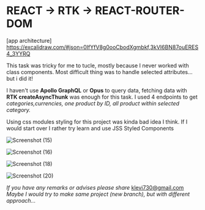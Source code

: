 <h1>REACT -> RTK -> REACT-ROUTER-DOM</h1>

[app architecture]
https://excalidraw.com/#json=0IfYfV8g0ooCbodXgmbkf,3kVI6BN87ouERES4_3YYRQ


This task was tricky for me to tucle, mostly because I never worked with class components. 
Most difficult thing was to handle selected attributes... but i did it!

I haven't use <strong>Apollo GraphQL</strong> or <strong>Opus</strong> to query data, fetching data with <strong>RTK createAsyncThunk</strong> was enough for this task. I used 4 endpoints to get <i>categories,currencies, one product by ID, all product within selected category.</i>

Using css modules styling for this project was kinda bad idea I think. If I would start over I rather try learn and use JSS Styled Components

![Screenshot (15)](https://user-images.githubusercontent.com/103096207/198902712-0c3e4bd5-5cec-469b-9b8f-4db16b250e2c.png)

![Screenshot (16)](https://user-images.githubusercontent.com/103096207/198902775-86cadc64-e105-460f-8535-2e15e5f4b7a9.png)

![Screenshot (18)](https://user-images.githubusercontent.com/103096207/198902757-49723e80-ddab-4490-a0ef-de7aac207da4.png)

![Screenshot (20)](https://user-images.githubusercontent.com/103096207/198902769-fc798ebc-1abc-4f16-bad3-9a3ee41ee5c8.png)




<i>If you have any remarks or advises please share</i> klevi730@gmail.com
<i>Maybe I would try to make same project (new branch), but with different approach...</i>





